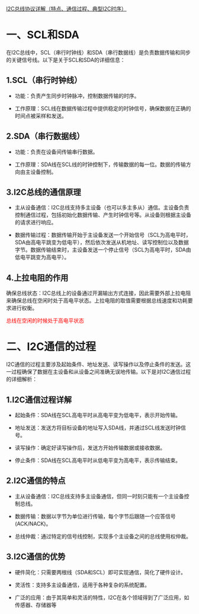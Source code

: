 <a href="https://blog.csdn.net/zhangduang_KHKW/article/details/121953275">I2C总线协议详解（特点、通信过程、典型I2C时序）</a>

# 一、SCL和SDA

在I2C总线中，SCL（串行时钟线）和SDA（串行数据线）是负责数据传输和同步的关键信号线。以下是关于SCL和SDA的详细信息：

## 1.SCL（串行时钟线）
* 功能：负责产生同步时钟脉冲，控制数据传输的时序。

* 工作原理：SCL线在数据传输过程中提供稳定的时钟信号，确保数据在正确的时间点被采样和发送。

## 2.SDA（串行数据线）
* 功能：负责在设备间传输串行数据。

* 工作原理：SDA线在SCL线的时钟控制下，传输数据的每一位。数据的传输方向由主设备控制。

## 3.I2C总线的通信原理
* 主从设备通信：I2C总线支持多主设备（也可以多主多从）通信。主设备负责控制通信过程，包括初始化数据传输、产生时钟信号等。从设备则根据主设备的请求进行响应。

* 数据传输过程：数据传输开始于主设备发送一个开始信号（SCL为高电平时，SDA由高电平跳变为低电平），然后依次发送从机地址、读写控制位以及数据字节。数据传输结束时，主设备发送一个停止信号（SCL为高电平时，SDA由低电平跳变为高电平）。

## 4.上拉电阻的作用
确保总线状态：I2C总线上的设备通过开漏输出方式连接，因此需要外部上拉电阻来确保总线在空闲时处于高电平状态。上拉电阻的取值需要根据总线速度和功耗要求进行权衡。


<font color="red">总线在空闲的时候处于高电平状态</font>

# 二、I2C通信的过程

I2C通信的过程主要涉及起始条件、地址发送、读写操作以及停止条件的发送。这一过程确保了数据在主设备和从设备之间准确无误地传输。以下是对I2C通信过程的详细解析：

## 1.I2C通信过程详解
* 起始条件：SDA线在SCL高电平时从高电平变为低电平，表示开始传输。

* 地址发送：发送方将目标设备的地址写入SDA线，并通过SCL线发送时钟信号。

* 读写操作：确定好读写操作后，发送方开始传输数据或接收数据。

* 停止条件：SDA线在SCL高电平时从低电平变为高电平，表示传输结束。

## 2.I2C通信的特点
* 主从设备通信：I2C总线支持多主设备通信，但同一时刻只能有一个主设备控制总线。

* 数据传输：数据以字节为单位进行传输，每个字节后跟随一个应答信号(ACK/NACK)。

* 总线仲裁：通过特定的信号线控制，实现多个主设备之间的总线使用权仲裁。

## 3.I2C通信的优势
* 硬件简化：只需要两根线（SDA和SCL）即可实现通信，简化了硬件设计。

* 灵活性：支持多主设备通信，适用于各种复杂的系统配置。

* 广泛的应用：由于其简单和灵活的特性，I2C在各个领域得到了广泛应用，如传感器、存储器等